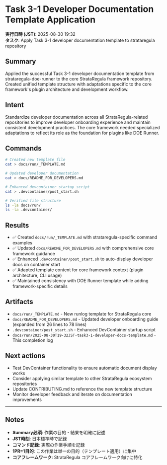 # Task 3-1 Developer Documentation Template Application

**実行日時 (JST)**: 2025-08-30 19:32  
**タスク**: Apply Task 3-1 developer documentation template to strataregula repository

## Summary
Applied the successful Task 3-1 developer documentation template from strataregula-doe-runner to the core StrataRegula framework repository. Created unified template structure with adaptations specific to the core framework's plugin architecture and development workflow.

## Intent
Standardize developer documentation across all StrataRegula-related repositories to improve developer onboarding experience and maintain consistent development practices. The core framework needed specialized adaptations to reflect its role as the foundation for plugins like DOE Runner.

## Commands
```bash
# Created new template file
cat > docs/run/_TEMPLATE.md

# Updated developer documentation  
cat > docs/README_FOR_DEVELOPERS.md

# Enhanced devcontainer startup script
cat > .devcontainer/post_start.sh

# Verified file structure
ls -la docs/run/
ls -la .devcontainer/
```

## Results
- ✅ Created `docs/run/_TEMPLATE.md` with strataregula-specific command examples
- ✅ Updated `docs/README_FOR_DEVELOPERS.md` with comprehensive core framework guidance
- ✅ Enhanced `.devcontainer/post_start.sh` to auto-display developer docs on container start
- ✅ Adapted template content for core framework context (plugin architecture, CLI usage)
- ✅ Maintained consistency with DOE Runner template while adding framework-specific details

## Artifacts
- `docs/run/_TEMPLATE.md` - New runlog template for StrataRegula core
- `docs/README_FOR_DEVELOPERS.md` - Updated developer onboarding guide (expanded from 26 lines to 78 lines)
- `.devcontainer/post_start.sh` - Enhanced DevContainer startup script
- `docs/run/2025-08-30T19-32JST-task3-1-developer-docs-template.md` - This completion log

## Next actions
- Test DevContainer functionality to ensure automatic document display works
- Consider applying similar template to other StrataRegula ecosystem repositories
- Update CONTRIBUTING.md to reference the new template structure
- Monitor developer feedback and iterate on documentation improvements

---

## Notes
- **Summary必須**: 作業の目的・結果を明確に記述
- **JST時刻**: 日本標準時で記録
- **コマンド記録**: 実際の作業手順を記録
- **1PR=1目的**: この作業は単一の目的（テンプレート適用）に集中
- **コアフレームワーク**: StrataRegula コアフレームワーク向けに特化